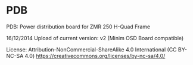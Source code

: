 PDB
===

PDB: Power distribution board for ZMR 250 H-Quad Frame

16/12/2014
Upload of current version: v2 (Minim OSD Board compatible)



License: Attribution-NonCommercial-ShareAlike 4.0 International (CC BY-NC-SA 4.0)
https://creativecommons.org/licenses/by-nc-sa/4.0/


